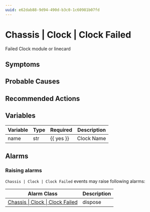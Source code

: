```yaml
---
uuid: e62dab88-9d94-490d-b3c0-1c60981b07fd
---
```

# Chassis | Clock | Clock Failed

Failed Clock module or linecard

## Symptoms

## Probable Causes

## Recommended Actions

## Variables

| Variable | Type | Required  | Description |
| -------- | ---- | --------- | ----------- |
| name     | str  | {{ yes }} | Clock Name  |

## Alarms

### Raising alarms

`Chassis | Clock | Clock Failed` events may raise following alarms:

| Alarm Class                                                                                        | Description |
| -------------------------------------------------------------------------------------------------- | ----------- |
| [Chassis \| Clock \| Clock Failed](../../../alarm-classes-reference/chassis/clock/clock-failed.md) | dispose     |

